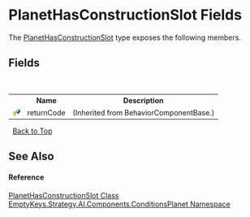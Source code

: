 # PlanetHasConstructionSlot Fields
 

The <a href="T_EmptyKeys_Strategy_AI_Components_ConditionsPlanet_PlanetHasConstructionSlot">PlanetHasConstructionSlot</a> type exposes the following members.


## Fields
&nbsp;<table><tr><th></th><th>Name</th><th>Description</th></tr><tr><td>![Protected field](media/protfield.gif "Protected field")</td><td>returnCode</td><td> (Inherited from BehaviorComponentBase.)</td></tr></table>&nbsp;
<a href="#planethasconstructionslot-fields">Back to Top</a>

## See Also


#### Reference
<a href="T_EmptyKeys_Strategy_AI_Components_ConditionsPlanet_PlanetHasConstructionSlot">PlanetHasConstructionSlot Class</a><br /><a href="N_EmptyKeys_Strategy_AI_Components_ConditionsPlanet">EmptyKeys.Strategy.AI.Components.ConditionsPlanet Namespace</a><br />